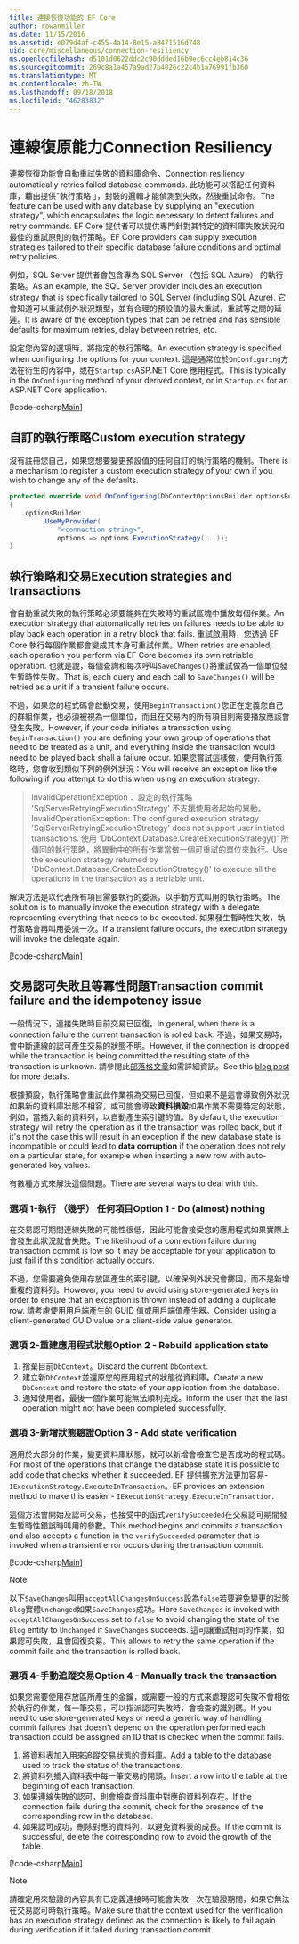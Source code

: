 ```yaml
---
title: 連接恢復功能的 EF Core
author: rowanmiller
ms.date: 11/15/2016
ms.assetid: e079d4af-c455-4a14-8e15-a8471516d748
uid: core/miscellaneous/connection-resiliency
ms.openlocfilehash: d5101d0622ddc2c90ddded16b9ec6cc4eb814c36
ms.sourcegitcommit: 269c8a1a457a9ad27b4026c22c4b1a76991fb360
ms.translationtype: MT
ms.contentlocale: zh-TW
ms.lasthandoff: 09/18/2018
ms.locfileid: "46283832"
---
```

# <a name="connection-resiliency"></a><span data-ttu-id="2cb7c-102">連線復原能力</span><span class="sxs-lookup"><span data-stu-id="2cb7c-102">Connection Resiliency</span></span>

<span data-ttu-id="2cb7c-103">連接恢復功能會自動重試失敗的資料庫命令。</span><span class="sxs-lookup"><span data-stu-id="2cb7c-103">Connection resiliency automatically retries failed database commands.</span></span> <span data-ttu-id="2cb7c-104">此功能可以搭配任何資料庫，藉由提供"執行策略 」，封裝的邏輯才能偵測到失敗，然後重試命令。</span><span class="sxs-lookup"><span data-stu-id="2cb7c-104">The feature can be used with any database by supplying an "execution strategy", which encapsulates the logic necessary to detect failures and retry commands.</span></span> <span data-ttu-id="2cb7c-105">EF Core 提供者可以提供專門針對其特定的資料庫失敗狀況和最佳的重試原則的執行策略。</span><span class="sxs-lookup"><span data-stu-id="2cb7c-105">EF Core providers can supply execution strategies tailored to their specific database failure conditions and optimal retry policies.</span></span>

<span data-ttu-id="2cb7c-106">例如，SQL Server 提供者會包含專為 SQL Server （包括 SQL Azure） 的執行策略。</span><span class="sxs-lookup"><span data-stu-id="2cb7c-106">As an example, the SQL Server provider includes an execution strategy that is specifically tailored to SQL Server (including SQL Azure).</span></span> <span data-ttu-id="2cb7c-107">它會知道可以重試例外狀況類型，並有合理的預設值的最大重試，重試等之間的延遲。</span><span class="sxs-lookup"><span data-stu-id="2cb7c-107">It is aware of the exception types that can be retried and has sensible defaults for maximum retries, delay between retries, etc.</span></span>

<span data-ttu-id="2cb7c-108">設定您內容的選項時，將指定的執行策略。</span><span class="sxs-lookup"><span data-stu-id="2cb7c-108">An execution strategy is specified when configuring the options for your context.</span></span> <span data-ttu-id="2cb7c-109">這是通常位於`OnConfiguring`方法在衍生的內容中，或在`Startup.cs`ASP.NET Core 應用程式。</span><span class="sxs-lookup"><span data-stu-id="2cb7c-109">This is typically in the `OnConfiguring` method of your derived context, or in `Startup.cs` for an ASP.NET Core application.</span></span>

[!code-csharp[Main](../../../samples/core/Miscellaneous/ConnectionResiliency/Program.cs#OnConfiguring)]

## <a name="custom-execution-strategy"></a><span data-ttu-id="2cb7c-110">自訂的執行策略</span><span class="sxs-lookup"><span data-stu-id="2cb7c-110">Custom execution strategy</span></span>

<span data-ttu-id="2cb7c-111">沒有註冊您自己，如果您想要變更預設值的任何自訂的執行策略的機制。</span><span class="sxs-lookup"><span data-stu-id="2cb7c-111">There is a mechanism to register a custom execution strategy of your own if you wish to change any of the defaults.</span></span>

``` csharp
protected override void OnConfiguring(DbContextOptionsBuilder optionsBuilder)
{
    optionsBuilder
        .UseMyProvider(
            "<connection string>",
            options => options.ExecutionStrategy(...));
}
```

## <a name="execution-strategies-and-transactions"></a><span data-ttu-id="2cb7c-112">執行策略和交易</span><span class="sxs-lookup"><span data-stu-id="2cb7c-112">Execution strategies and transactions</span></span>

<span data-ttu-id="2cb7c-113">會自動重試失敗的執行策略必須要能夠在失敗時的重試區塊中播放每個作業。</span><span class="sxs-lookup"><span data-stu-id="2cb7c-113">An execution strategy that automatically retries on failures needs to be able to play back each operation in a retry block that fails.</span></span> <span data-ttu-id="2cb7c-114">重試啟用時，您透過 EF Core 執行每個作業都會變成其本身可重試作業。</span><span class="sxs-lookup"><span data-stu-id="2cb7c-114">When retries are enabled, each operation you perform via EF Core becomes its own retriable operation.</span></span> <span data-ttu-id="2cb7c-115">也就是說，每個查詢和每次呼叫`SaveChanges()`將重試做為一個單位發生暫時性失敗。</span><span class="sxs-lookup"><span data-stu-id="2cb7c-115">That is, each query and each call to `SaveChanges()` will be retried as a unit if a transient failure occurs.</span></span>

<span data-ttu-id="2cb7c-116">不過，如果您的程式碼會啟動交易，使用`BeginTransaction()`您正在定義您自己的群組作業，也必須被視為一個單位，而且在交易內的所有項目則需要播放應該會發生失敗。</span><span class="sxs-lookup"><span data-stu-id="2cb7c-116">However, if your code initiates a transaction using `BeginTransaction()` you are defining your own group of operations that need to be treated as a unit, and everything inside the transaction would need to be played back shall a failure occur.</span></span> <span data-ttu-id="2cb7c-117">如果您嘗試這樣做，使用執行策略時，您會收到類似下列的例外狀況：</span><span class="sxs-lookup"><span data-stu-id="2cb7c-117">You will receive an exception like the following if you attempt to do this when using an execution strategy:</span></span>

> <span data-ttu-id="2cb7c-118">InvalidOperationException： 設定的執行策略 'SqlServerRetryingExecutionStrategy' 不支援使用者起始的異動。</span><span class="sxs-lookup"><span data-stu-id="2cb7c-118">InvalidOperationException: The configured execution strategy 'SqlServerRetryingExecutionStrategy' does not support user initiated transactions.</span></span> <span data-ttu-id="2cb7c-119">使用 'DbContext.Database.CreateExecutionStrategy()' 所傳回的執行策略，將異動中的所有作業當做一個可重試的單位來執行。</span><span class="sxs-lookup"><span data-stu-id="2cb7c-119">Use the execution strategy returned by 'DbContext.Database.CreateExecutionStrategy()' to execute all the operations in the transaction as a retriable unit.</span></span>

<span data-ttu-id="2cb7c-120">解決方法是以代表所有項目需要執行的委派，以手動方式叫用的執行策略。</span><span class="sxs-lookup"><span data-stu-id="2cb7c-120">The solution is to manually invoke the execution strategy with a delegate representing everything that needs to be executed.</span></span> <span data-ttu-id="2cb7c-121">如果發生暫時性失敗，執行策略會再叫用委派一次。</span><span class="sxs-lookup"><span data-stu-id="2cb7c-121">If a transient failure occurs, the execution strategy will invoke the delegate again.</span></span>

[!code-csharp[Main](../../../samples/core/Miscellaneous/ConnectionResiliency/Program.cs#ManualTransaction)]

## <a name="transaction-commit-failure-and-the-idempotency-issue"></a><span data-ttu-id="2cb7c-122">交易認可失敗且等冪性問題</span><span class="sxs-lookup"><span data-stu-id="2cb7c-122">Transaction commit failure and the idempotency issue</span></span>

<span data-ttu-id="2cb7c-123">一般情況下，連接失敗時目前交易已回復。</span><span class="sxs-lookup"><span data-stu-id="2cb7c-123">In general, when there is a connection failure the current transaction is rolled back.</span></span> <span data-ttu-id="2cb7c-124">不過，如果交易時，會中斷連線的認可產生交易的狀態不明。</span><span class="sxs-lookup"><span data-stu-id="2cb7c-124">However, if the connection is dropped while the transaction is being committed the resulting state of the transaction is unknown.</span></span> <span data-ttu-id="2cb7c-125">請參閱此[部落格文章](https://blogs.msdn.com/b/adonet/archive/2013/03/11/sql-database-connectivity-and-the-idempotency-issue.aspx)如需詳細資訊。</span><span class="sxs-lookup"><span data-stu-id="2cb7c-125">See this [blog post](https://blogs.msdn.com/b/adonet/archive/2013/03/11/sql-database-connectivity-and-the-idempotency-issue.aspx) for more details.</span></span>

<span data-ttu-id="2cb7c-126">根據預設，執行策略會重試此作業視為交易已回復，但如果不是這會導致例外狀況如果新的資料庫狀態不相容，或可能會導致**資料損毀**如果作業不需要特定的狀態，例如，當插入新的資料列，以自動產生索引鍵的值。</span><span class="sxs-lookup"><span data-stu-id="2cb7c-126">By default, the execution strategy will retry the operation as if the transaction was rolled back, but if it's not the case this will result in an exception if the new database state is incompatible or could lead to **data corruption** if the operation does not rely on a particular state, for example when inserting a new row with auto-generated key values.</span></span>

<span data-ttu-id="2cb7c-127">有數種方式來解決這個問題。</span><span class="sxs-lookup"><span data-stu-id="2cb7c-127">There are several ways to deal with this.</span></span>

### <a name="option-1---do-almost-nothing"></a><span data-ttu-id="2cb7c-128">選項 1-執行 （幾乎） 任何項目</span><span class="sxs-lookup"><span data-stu-id="2cb7c-128">Option 1 - Do (almost) nothing</span></span>

<span data-ttu-id="2cb7c-129">在交易認可期間連線失敗的可能性很低，因此可能會接受您的應用程式如果實際上會發生此狀況就會失敗。</span><span class="sxs-lookup"><span data-stu-id="2cb7c-129">The likelihood of a connection failure during transaction commit is low so it may be acceptable for your application to just fail if this condition actually occurs.</span></span>

<span data-ttu-id="2cb7c-130">不過，您需要避免使用存放區產生的索引鍵，以確保例外狀況會擲回，而不是新增重複的資料列。</span><span class="sxs-lookup"><span data-stu-id="2cb7c-130">However, you need to avoid using store-generated keys in order to ensure that an exception is thrown instead of adding a duplicate row.</span></span> <span data-ttu-id="2cb7c-131">請考慮使用用戶端產生的 GUID 值或用戶端值產生器。</span><span class="sxs-lookup"><span data-stu-id="2cb7c-131">Consider using a client-generated GUID value or a client-side value generator.</span></span>

### <a name="option-2---rebuild-application-state"></a><span data-ttu-id="2cb7c-132">選項 2-重建應用程式狀態</span><span class="sxs-lookup"><span data-stu-id="2cb7c-132">Option 2 - Rebuild application state</span></span>

1. <span data-ttu-id="2cb7c-133">捨棄目前`DbContext`。</span><span class="sxs-lookup"><span data-stu-id="2cb7c-133">Discard the current `DbContext`.</span></span>
2. <span data-ttu-id="2cb7c-134">建立新`DbContext`並還原您的應用程式的狀態從資料庫。</span><span class="sxs-lookup"><span data-stu-id="2cb7c-134">Create a new `DbContext` and restore the state of your application from the database.</span></span>
3. <span data-ttu-id="2cb7c-135">通知使用者，最後一個作業可能無法順利完成。</span><span class="sxs-lookup"><span data-stu-id="2cb7c-135">Inform the user that the last operation might not have been completed successfully.</span></span>

### <a name="option-3---add-state-verification"></a><span data-ttu-id="2cb7c-136">選項 3-新增狀態驗證</span><span class="sxs-lookup"><span data-stu-id="2cb7c-136">Option 3 - Add state verification</span></span>

<span data-ttu-id="2cb7c-137">適用於大部分的作業，變更資料庫狀態，就可以新增會檢查它是否成功的程式碼。</span><span class="sxs-lookup"><span data-stu-id="2cb7c-137">For most of the operations that change the database state it is possible to add code that checks whether it succeeded.</span></span> <span data-ttu-id="2cb7c-138">EF 提供擴充方法更加容易- `IExecutionStrategy.ExecuteInTransaction`。</span><span class="sxs-lookup"><span data-stu-id="2cb7c-138">EF provides an extension method to make this easier - `IExecutionStrategy.ExecuteInTransaction`.</span></span>

<span data-ttu-id="2cb7c-139">這個方法會開始及認可交易，也接受中的函式`verifySucceeded`在交易認可期間發生暫時性錯誤時叫用的參數。</span><span class="sxs-lookup"><span data-stu-id="2cb7c-139">This method begins and commits a transaction and also accepts a function in the `verifySucceeded` parameter that is invoked when a transient error occurs during the transaction commit.</span></span>

[!code-csharp[Main](../../../samples/core/Miscellaneous/ConnectionResiliency/Program.cs#Verification)]

> [!NOTE]
> <span data-ttu-id="2cb7c-140">以下`SaveChanges`叫用`acceptAllChangesOnSuccess`設為`false`若要避免變更的狀態`Blog`實體`Unchanged`如果`SaveChanges`成功。</span><span class="sxs-lookup"><span data-stu-id="2cb7c-140">Here `SaveChanges` is invoked with `acceptAllChangesOnSuccess` set to `false` to avoid changing the state of the `Blog` entity to `Unchanged` if `SaveChanges` succeeds.</span></span> <span data-ttu-id="2cb7c-141">這可讓重試相同的作業，如果認可失敗，且會回復交易。</span><span class="sxs-lookup"><span data-stu-id="2cb7c-141">This allows to retry the same operation if the commit fails and the transaction is rolled back.</span></span>

### <a name="option-4---manually-track-the-transaction"></a><span data-ttu-id="2cb7c-142">選項 4-手動追蹤交易</span><span class="sxs-lookup"><span data-stu-id="2cb7c-142">Option 4 - Manually track the transaction</span></span>

<span data-ttu-id="2cb7c-143">如果您需要使用存放區所產生的金鑰，或需要一般的方式來處理認可失敗不會相依於執行的作業，每一筆交易，可以指派認可失敗時，會檢查的識別碼。</span><span class="sxs-lookup"><span data-stu-id="2cb7c-143">If you need to use store-generated keys or need a generic way of handling commit failures that doesn't depend on the operation performed each transaction could be assigned an ID that is checked when the commit fails.</span></span>

1. <span data-ttu-id="2cb7c-144">將資料表加入用來追蹤交易狀態的資料庫。</span><span class="sxs-lookup"><span data-stu-id="2cb7c-144">Add a table to the database used to track the status of the transactions.</span></span>
2. <span data-ttu-id="2cb7c-145">將資料列插入資料表中每一筆交易的開頭。</span><span class="sxs-lookup"><span data-stu-id="2cb7c-145">Insert a row into the table at the beginning of each transaction.</span></span>
3. <span data-ttu-id="2cb7c-146">如果連線失敗的認可，則會檢查資料庫中對應的資料列存在。</span><span class="sxs-lookup"><span data-stu-id="2cb7c-146">If the connection fails during the commit, check for the presence of the corresponding row in the database.</span></span>
4. <span data-ttu-id="2cb7c-147">如果認可成功，刪除對應的資料列，以避免資料表的成長。</span><span class="sxs-lookup"><span data-stu-id="2cb7c-147">If the commit is successful, delete the corresponding row to avoid the growth of the table.</span></span>

[!code-csharp[Main](../../../samples/core/Miscellaneous/ConnectionResiliency/Program.cs#Tracking)]

> [!NOTE]
> <span data-ttu-id="2cb7c-148">請確定用來驗證的內容具有已定義連接時可能會失敗一次在驗證期間，如果它無法在交易認可時執行策略。</span><span class="sxs-lookup"><span data-stu-id="2cb7c-148">Make sure that the context used for the verification has an execution strategy defined as the connection is likely to fail again during verification if it failed during transaction commit.</span></span>
